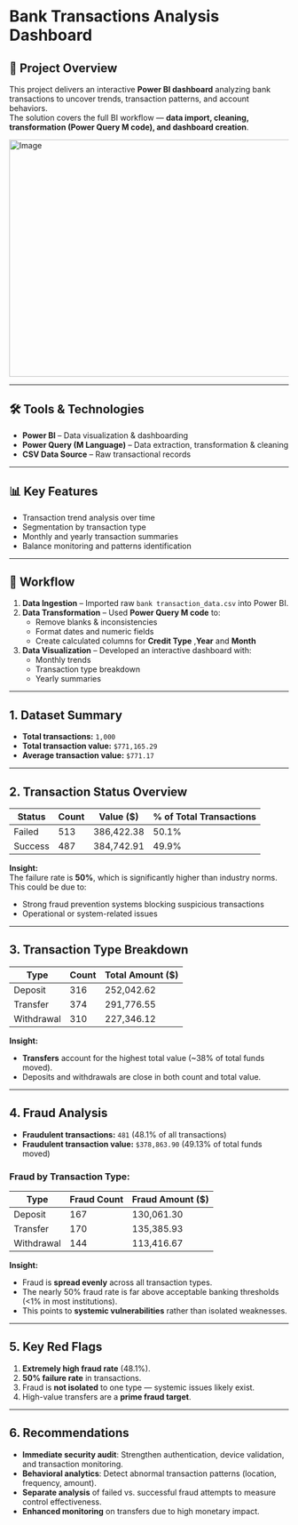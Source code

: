 # Bank Transactions Analysis Dashboard

## 📌 Project Overview
This project delivers an interactive **Power BI dashboard** analyzing bank transactions to uncover trends, transaction patterns, and account behaviors.  
The solution covers the full BI workflow — **data import, cleaning, transformation (Power Query M code), and dashboard creation**.

<img width="762" height="427" alt="Image" src="https://github.com/user-attachments/assets/966bea20-4688-400a-aa6a-42f5321e2852" />

---

## 🛠 Tools & Technologies
- **Power BI** – Data visualization & dashboarding  
- **Power Query (M Language)** – Data extraction, transformation & cleaning  
- **CSV Data Source** – Raw transactional records  

---

## 📊 Key Features
- Transaction trend analysis over time  
- Segmentation by transaction type  
- Monthly and yearly transaction summaries  
- Balance monitoring and patterns identification  

---

## 🔄 Workflow
1. **Data Ingestion** – Imported raw `bank transaction_data.csv` into Power BI.  
2. **Data Transformation** – Used **Power Query M code** to:
   - Remove blanks & inconsistencies  
   - Format dates and numeric fields  
   - Create calculated columns for **Credit Type** ,**Year** and **Month**  
3. **Data Visualization** – Developed an interactive dashboard with:
   - Monthly trends
   - Transaction type breakdown
   - Yearly summaries  

---
## 1. Dataset Summary
- **Total transactions:** `1,000`
- **Total transaction value:** `$771,165.29`
- **Average transaction value:** `$771.17`

---

## 2. Transaction Status Overview
| Status   | Count | Value ($)   | % of Total Transactions |
|----------|-------|-------------|-------------------------|
| Failed   | 513   | 386,422.38  | 50.1%                   |
| Success  | 487   | 384,742.91  | 49.9%                   |

**Insight:**  
The failure rate is **50%**, which is significantly higher than industry norms.  
This could be due to:
- Strong fraud prevention systems blocking suspicious transactions
- Operational or system-related issues

---

## 3. Transaction Type Breakdown
| Type       | Count | Total Amount ($) |
|------------|-------|------------------|
| Deposit    | 316   | 252,042.62       |
| Transfer   | 374   | 291,776.55       |
| Withdrawal | 310   | 227,346.12       |

**Insight:**  
- **Transfers** account for the highest total value (~38% of total funds moved).  
- Deposits and withdrawals are close in both count and total value.

---

## 4. Fraud Analysis
- **Fraudulent transactions:** `481` (48.1% of all transactions)
- **Fraudulent transaction value:** `$378,863.90` (49.13% of total funds moved)

### Fraud by Transaction Type:
| Type       | Fraud Count | Fraud Amount ($) |
|------------|-------------|------------------|
| Deposit    | 167         | 130,061.30       |
| Transfer   | 170         | 135,385.93       |
| Withdrawal | 144         | 113,416.67       |

**Insight:**  
- Fraud is **spread evenly** across all transaction types.  
- The nearly 50% fraud rate is far above acceptable banking thresholds (<1% in most institutions).  
- This points to **systemic vulnerabilities** rather than isolated weaknesses.

---

## 5. Key Red Flags
1. **Extremely high fraud rate** (48.1%).
2. **50% failure rate** in transactions.
3. Fraud is **not isolated** to one type — systemic issues likely exist.
4. High-value transfers are a **prime fraud target**.

---

## 6. Recommendations
- **Immediate security audit**: Strengthen authentication, device validation, and transaction monitoring.
- **Behavioral analytics**: Detect abnormal transaction patterns (location, frequency, amount).
- **Separate analysis** of failed vs. successful fraud attempts to measure control effectiveness.
- **Enhanced monitoring** on transfers due to high monetary impact.


